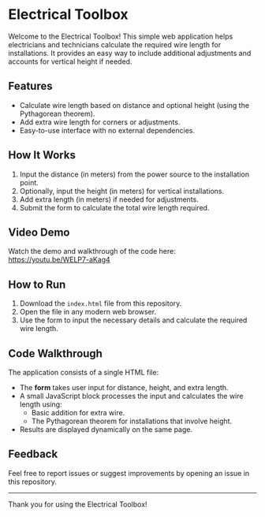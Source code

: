 # Electrical Toolbox

Welcome to the Electrical Toolbox! This simple web application helps electricians and technicians calculate the required wire length for installations. It provides an easy way to include additional adjustments and accounts for vertical height if needed.

## Features
- Calculate wire length based on distance and optional height (using the Pythagorean theorem).
- Add extra wire length for corners or adjustments.
- Easy-to-use interface with no external dependencies.

## How It Works
1. Input the distance (in meters) from the power source to the installation point.
2. Optionally, input the height (in meters) for vertical installations.
3. Add extra length (in meters) if needed for adjustments.
4. Submit the form to calculate the total wire length required.

## Video Demo
Watch the demo and walkthrough of the code here: https://youtu.be/WELP7-aKag4

## How to Run
1. Download the `index.html` file from this repository.
2. Open the file in any modern web browser.
3. Use the form to input the necessary details and calculate the required wire length.

## Code Walkthrough
The application consists of a single HTML file:
- The **form** takes user input for distance, height, and extra length.
- A small JavaScript block processes the input and calculates the wire length using:
  - Basic addition for extra wire.
  - The Pythagorean theorem for installations that involve height.
- Results are displayed dynamically on the same page.

## Feedback
Feel free to report issues or suggest improvements by opening an issue in this repository.

---

Thank you for using the Electrical Toolbox!
